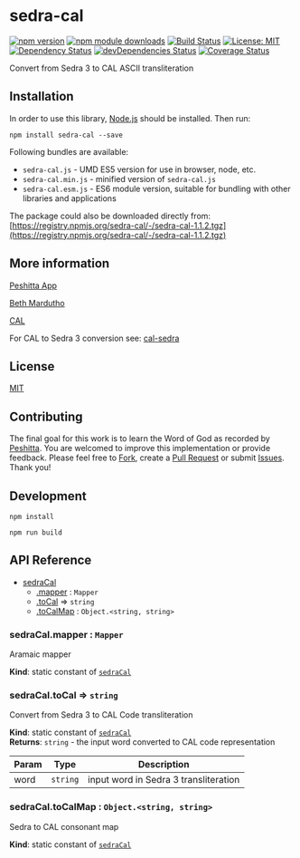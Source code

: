 # sedra-cal

[![npm version](https://badge.fury.io/js/sedra-cal.svg)](https://badge.fury.io/js/sedra-cal)
[![npm module downloads](http://img.shields.io/npm/dt/sedra-cal.svg)](https://www.npmjs.org/package/sedra-cal)
[![Build Status](https://travis-ci.org/peshitta/sedra-cal.svg?branch=master)](https://travis-ci.org/peshitta/sedra-cal)
[![License: MIT](https://img.shields.io/badge/License-MIT-yellow.svg)](https://github.com/peshitta/sedra-cal/blob/master/LICENSE)
[![Dependency Status](https://david-dm.org/peshitta/sedra-cal.svg)](https://david-dm.org/peshitta/sedra-cal)
[![devDependencies Status](https://david-dm.org/peshitta/sedra-cal/dev-status.svg)](https://david-dm.org/peshitta/sedra-cal?type=dev)
[![Coverage Status](https://coveralls.io/repos/github/peshitta/sedra-cal/badge.svg?branch=master)](https://coveralls.io/github/peshitta/sedra-cal?branch=master)

Convert from Sedra 3 to CAL ASCII transliteration

## Installation

In order to use this library, [Node.js](https://nodejs.org) should be installed. 
Then run:
```
npm install sedra-cal --save
```

Following bundles are available:
* `sedra-cal.js` - UMD ES5 version for use in browser, node, etc.
* `sedra-cal.min.js` - minified version of `sedra-cal.js`
* `sedra-cal.esm.js` - ES6 module version, suitable for bundling with other 
libraries and applications

The package could also be downloaded directly from:
[https://registry.npmjs.org/sedra-cal/-/sedra-cal-1.1.2.tgz](https://registry.npmjs.org/sedra-cal/-/sedra-cal-1.1.2.tgz)

## More information

[Peshitta App](https://peshitta.github.io)

[Beth Mardutho](https://sedra.bethmardutho.org/about/fonts)

[CAL](http://cal1.cn.huc.edu/searching/fullbrowser.html)

For CAL to Sedra 3 conversion see:
[cal-sedra](https://github.com/peshitta/cal-sedra)

## License

[MIT](https://github.com/peshitta/sedra-cal/blob/master/LICENSE)

## Contributing

The final goal for this work is to learn the Word of God as recorded by
[Peshitta](https://en.wikipedia.org/wiki/Peshitta).
You are welcomed to improve this implementation or provide feedback. Please
feel free to [Fork](https://help.github.com/articles/fork-a-repo/), create a
[Pull Request](https://help.github.com/articles/about-pull-requests/) or
submit [Issues](https://github.com/peshitta/sedra-cal/issues).
Thank you!

## Development

```
npm install
```
```
npm run build
```

## API Reference

* [sedraCal](#module_sedraCal)
    * [.mapper](#module_sedraCal.mapper) : <code>Mapper</code>
    * [.toCal](#module_sedraCal.toCal) ⇒ <code>string</code>
    * [.toCalMap](#module_sedraCal.toCalMap) : <code>Object.&lt;string, string&gt;</code>

<a name="module_sedraCal.mapper"></a>

### sedraCal.mapper : <code>Mapper</code>
Aramaic mapper

**Kind**: static constant of [<code>sedraCal</code>](#module_sedraCal)  
<a name="module_sedraCal.toCal"></a>

### sedraCal.toCal ⇒ <code>string</code>
Convert from Sedra 3 to CAL Code transliteration

**Kind**: static constant of [<code>sedraCal</code>](#module_sedraCal)  
**Returns**: <code>string</code> - the input word converted to CAL code representation  

| Param | Type | Description |
| --- | --- | --- |
| word | <code>string</code> | input word in Sedra 3 transliteration |

<a name="module_sedraCal.toCalMap"></a>

### sedraCal.toCalMap : <code>Object.&lt;string, string&gt;</code>
Sedra to CAL consonant map

**Kind**: static constant of [<code>sedraCal</code>](#module_sedraCal)  
